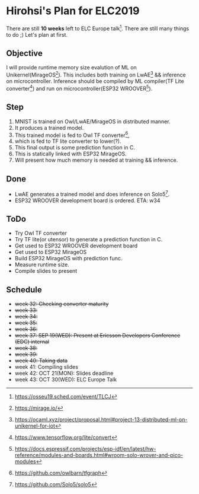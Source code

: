 [//]: # ("markdown-pdf $0" generates pdf.)

Hirohsi's Plan for ELC2019
===========================
There are still **10 weeks** left to ELC Europe talk[^elc]. There are still many things to do ;) Let's plan at first.

[^elc]: https://osseu19.sched.com/event/TLCJ


Objective
---------
I will provide runtime memory size evalution of ML on Unikernel(MirageOS[^mirageos]). This includes both training on LwAE[^lwae] && inference on microcontroller. Inference should be compiled by ML compiler(TF Lite converter[^tflite]) and run on microcontroller(ESP32 WROOVER[^esp32wroover]).


[^mirageos]: https://mirage.io/
[^lwae]: https://ocaml.xyz/project/proposal.html#project-13-distributed-ml-on-unikernel-for-iot
[^esp32mirageos]: https://www.lortex.org/esp32/
[^tflite]: https://www.tensorflow.org/lite/convert
[^esp32wroover]: https://docs.espressif.com/projects/esp-idf/en/latest/hw-reference/modules-and-boards.html#wroom-solo-wrover-and-pico-modules

Step
-----
1. MNIST is trained on Owl/LwAE/MirageOS in distributed manner.
2. It produces a trained model.
3. This trained model is fed to Owl TF converter[^owl2tf],
4. which is fed to TF lite converter to lower(?).
5. This final output is some prediction function in C.
6. This is statically linked with ESP32 MirageOS.
7. Will present how much memory is needed at training && inference.

[^owl2tf]: https://github.com/owlbarn/tfgraph

Done
-----
* LwAE generates a trained model and does inference on Solo5[^solo5].
* ESP32 WROOVER development board is ordered. ETA: w34

[^solo5]: https://github.com/Solo5/solo5

ToDo
----
* Try Owl TF converter
* Try TF lite(or utensor) to generate a prediction function in C.
* Get used to ESP32 WROOVER development board
* Get used to ESP32 MirageOS
* Build ESP32 MirageOS with prediction func.
* Measure runtime size.
* Compile slides to present

Schedule
---------
* ~~week 32: Checking converter maturity~~
* ~~week 33:~~
* ~~week 34:~~
* ~~week 35:~~
* ~~week 36:~~
* ~~week 37: SEP 19(WED): Present at Ericsson Developers Conference (EDC) internal~~
* ~~week 38:~~
* ~~week 39:~~
* ~~week 40: Taking data~~
* week 41: Compiling slides
* week 42: OCT 21(MON): Slides deadline
* week 43: OCT 30(WED): ELC Europe Talk
